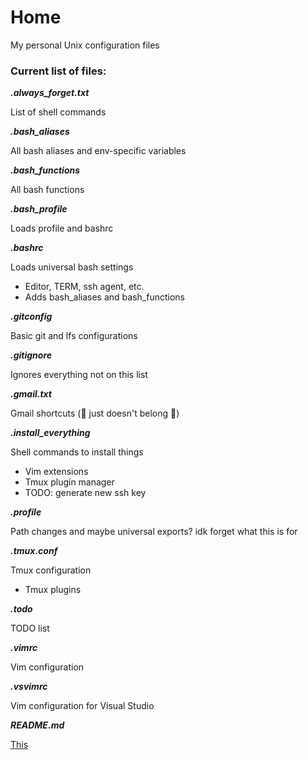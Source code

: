 # Home 

My personal Unix configuration files

### Current list of files:

***.always_forget.txt***

List of shell commands

***.bash_aliases***

All bash aliases and env-specific variables

***.bash_functions***

All bash functions

***.bash_profile***

Loads profile and bashrc

***.bashrc***

Loads universal bash settings
- Editor, TERM, ssh agent, etc. 
- Adds bash_aliases and bash_functions

***.gitconfig***

Basic git and lfs configurations

***.gitignore***

Ignores everything not on this list

***.gmail.txt***

Gmail shortcuts (🎵 just doesn't belong 🎵)

***.install_everything***

Shell commands to install things 
- Vim extensions
- Tmux plugin manager
- TODO: generate new ssh key

***.profile***

Path changes and maybe universal exports? idk forget what this is for

***.tmux.conf***

Tmux configuration
- Tmux plugins

***.todo***

TODO list

***.vimrc***

Vim configuration


***.vsvimrc***

Vim configuration for Visual Studio

***README.md***

[This](README.md)

